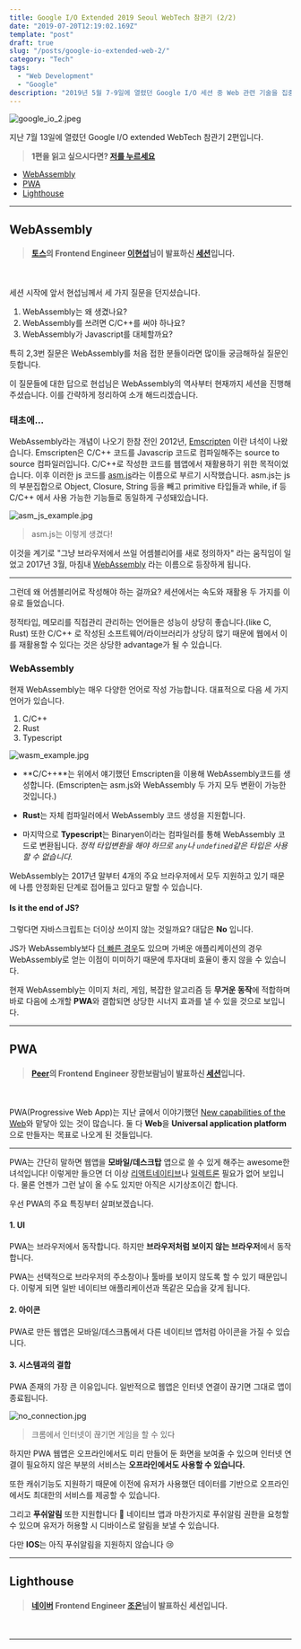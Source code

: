 ```yaml
---
title: Google I/O Extended 2019 Seoul WebTech 참관기 (2/2)
date: "2019-07-20T12:19:02.169Z"
template: "post"
draft: true
slug: "/posts/google-io-extended-web-2/"
category: "Tech"
tags:
  - "Web Development"
  - "Google"
description: "2019년 5월 7-9일에 열렸던 Google I/O 세션 중 Web 관련 기술을 집중 조명해 공유하는 자리를 가졌습니다."
---
```


![google_io_2.jpeg](/Google-IO-extended-web/google_io_2.jpeg)

지난 7월 13일에 열렸던 Google I/O extended WebTech 참관기 2편입니다.

> **1편을 읽고 싶으시다면? [저를 누르세요](https://kwoncheol.me/posts/google-io-extended-web-1/)**


- [WebAssembly](#webassembly)
- [PWA](#pwa)
- [Lighthouse](#lighthouse)

----

## WebAssembly

> #### **[토스](http://toss.im)의 Frontend Engineer [이현섭](https://hyunseob.github.io/)님이 발표하신 [세션](https://www.slideshare.net/hyunseoblee7/webassembly-101)입니다.**
<br>

세션 시작에 앞서 현섭님께서 세 가지 질문을 던지셨습니다.

1. WebAssembly는 왜 생겼나요?
2. WebAssembly를 쓰려면 C/C++를 써야 하나요?
3. WebAssembly가 Javascript를 대체할까요?

특히 2,3번 질문은 WebAssembly를 처음 접한 분들이라면 많이들 궁금해하실 질문인 듯합니다. 

이 질문들에 대한 답으로 현섭님은 WebAssembly의 역사부터 현재까지 세션을 진행해 주셨습니다. 이를 간략하게 정리하여 소개 해드리겠습니다. 

### 태초에... 

 WebAssembly라는 개념이 나오기 한참 전인 2012년, [Emscripten](https://emscripten.org) 이란 녀석이 나왔습니다. Emscripten은 C/C++ 코드를 Javascrip 코드로 컴파일해주는 source to source 컴파일러입니다. C/C++로 작성한 코드를 웹앱에서 재활용하기 위한 목적이었습니다. 이후 이러한 js 코드를 [asm.js](https://blog.outsider.ne.kr/927)라는 이름으로 부르기 시작했습니다. asm.js는 js의 부분집합으로 Object, Closure, String 등을 빼고 primitive 타입들과 while, if 등 C/C++ 에서 사용 가능한 기능들로 동일하게 구성돼있습니다.

![asm_js_example.jpg](/Google-IO-extended-web/asm_js_example.jpg)
> asm.js는 이렇게 생겼다!

이것을 계기로 "그냥 브라우저에서 쓰일 어셈블리어를 새로 정의하자" 라는 움직임이 일었고 2017년 3월, 마침내 [WebAssembly](https://developer.mozilla.org/ko/docs/WebAssembly) 라는 이름으로 등장하게 됩니다.

----

그런데 왜 어셈블리어로 작성해야 하는 걸까요? 세션에서는 속도와 재활용 두 가지를 이유로 들었습니다.

정적타입, 메모리를 직접관리 관리하는 언어들은 성능이 상당히 좋습니다.(like C, Rust) 또한 C/C++ 로 작성된 소프트웨어/라이브러리가 상당히 많기 때문에 웹에서 이를 재활용할 수 있다는 것은 상당한 advantage가 될 수 있습니다.
 
### WebAssembly

현재 WebAssembly는 매우 다양한 언어로 작성 가능합니다. 대표적으로 다음 세 가지 언어가 있습니다.

1. C/C++
2. Rust
3. Typescript

![wasm_example.jpg](/Google-IO-extended-web/wasm_example.jpg)


- **C/C++**는 위에서 얘기했던 Emscripten을 이용해 WebAssembly코드를 생성합니다. (Emscripten는 asm.js와 WebAssembly 두 가지 모두 변환이 가능한 것입니다.)

- **Rust**는 자체 컴파일러에서 WebAssembly 코드 생성을 지원합니다.

- 마지막으로 **Typescript**는 Binaryen이라는 컴파일러를 통해 WebAssembly 코드로 변환됩니다. 
*정적 타입변환을 해야 하므로 `any`나 `undefined`같은 타입은 사용할 수 없습니다.*

WebAssembly는 2017년 말부터 4개의 주요 브라우저에서 모두 지원하고 있기 때문에 나름 안정화된 단계로 접어들고 있다고 말할 수 있습니다.

#### Is it the end of JS?

그렇다면 자바스크립트는 더이상 쓰이지 않는 것일까요? 대답은 **No** 입니다.

JS가 WebAssembly보다 [더 빠른 경우](https://lemire.me/blog/2018/10/23/is-webassembly-faster-than-javascript/)도 있으며 가벼운 애플리케이션의 경우 WebAssembly로 얻는 이점이 미미하기 때문에 투자대비 효율이 좋지 않을 수 있습니다.

현재 WebAssembly는 이미지 처리, 게임, 복잡한 알고리즘 등 **무거운 동작**에 적합하며 바로 다음에 소개할 **PWA**와 결합되면 상당한 시너지 효과를 낼 수 있을 것으로 보입니다.

----

## PWA

> #### **[Peer](https://peer.com/)의 Frontend Engineer 장한보람님이 발표하신 [세션](https://www.slideshare.net/HanboramRobinJang/io-extended-2019-webtech-going-bigpwa)입니다.**
<br>

PWA(Progressive Web App)는 지난 글에서 이야기했던 [New capabilities of the Web](https://kwoncheol.me/posts/google-io-extended-web-1/#new-capabilities-of-the-web)와 맡닿아 있는 것이 많습니다.
둘 다 **Web**을 **Universal application platform**으로 만들자는 목표로 나오게 된 것들입니다.

----

PWA는 간단히 말하면 웹앱을 **모바일/데스크탑** 앱으로 쓸 수 있게 해주는 awesome한 녀석입니다! 이렇게만 들으면 더 이상 [리액트네이티브](https://facebook.github.io/react-native/)나 [일렉트론](https://electronjs.org) 필요가 없어 보입니다. 물론 언젠가 그런 날이 올 수도 있지만 아직은 시기상조이긴 합니다.

우선 PWA의 주요 특징부터 살펴보겠습니다.

#### 1. UI
PWA는 브라우저에서 동작합니다. 하지만 **브라우저처럼 보이지 않는 브라우저**에서 동작합니다. 

PWA는 선택적으로 브라우저의 주소창이나 툴바를 보이지 않도록 할 수 있기 때문입니다. 이렇게 되면 일반 네이티브 애플리케이션과 똑같은 모습을 갖게 됩니다.

#### 2. 아이콘

PWA로 만든 웹앱은 모바일/데스크톱에서 다른 네이티브 앱처럼 아이콘을 가질 수 있습니다. 


#### 3. 시스템과의 결합

PWA 존재의 가장 큰 이유입니다. 일반적으로 웹앱은 인터넷 연결이 끊기면 그대로 앱이 종료됩니다. 

![no_connection.jpg](/Google-IO-extended-web/no_connection.jpg)
> 크롬에서 인터넷이 끊기면 게임을 할 수 있다

하지만 PWA 웹앱은 오프라인에서도 미리 만들어 둔 화면을 보여줄 수 있으며 인터넷 연결이 필요하지 않은 부분의 서비스는 **오프라인에서도 사용할 수 있습니다.**

또한 캐쉬기능도 지원하기 때문에 이전에 유저가 사용했던 데이터를 기반으로 오프라인에서도 최대한의 서비스를 제공할 수 있습니다.
 
그리고 **푸쉬알림** 또한 지원합니다 🎉 네이티브 앱과 마찬가지로 푸쉬알림 권한을 요청할 수 있으며 유저가 허용할 시 디바이스로 알림을 보낼 수 있습니다. 

다만 **IOS**는 아직 푸쉬알림을 지원하지 않습니다 😢







 
----

## Lighthouse

> #### **[네이버](https://www.navercorp.com/) Frontend Engineer [조은](https://brunch.co.kr/@techhtml)님이 발표하신 세션입니다.**
<br/>

----